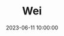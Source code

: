 ---
title: Wei
date: 2023-06-11 10:00:00
images: "/images/Wei"
weight: 2
# Featured photo
coverImage: "/images/Wei/Wei-8.webp"
---